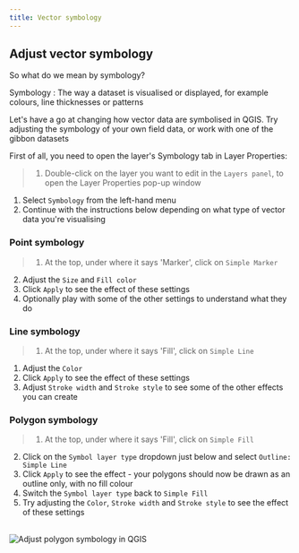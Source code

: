 ```yaml
---
title: Vector symbology
---
```


<!-- Add reference to the correct type of case study layer -->

## Adjust vector symbology

So what do we mean by symbology?

Symbology
: The way a dataset is visualised or displayed, for example colours, line thicknesses or patterns

<!-- :rainbow: :bullseye: -->

Let's have a go at changing how vector data are symbolised in QGIS.  Try adjusting the symbology of your own field data, or work with one of the gibbon datasets

First of all, you need to open the layer's Symbology tab in Layer Properties:

> 1. Double-click on the layer you want to edit in the `Layers panel`, to open the Layer Properties pop-up window
1. Select `Symbology` from the left-hand menu
2. Continue with the instructions below depending on what type of vector data you're visualising


### Point symbology

> 1. At the top, under where it says 'Marker', click on `Simple Marker`
2. Adjust the `Size` and `Fill color`
3. Click `Apply` to see the effect of these settings
4. Optionally play with some of the other settings to understand what they do


### Line symbology

> 1. At the top, under where it says 'Fill', click on `Simple Line`
1. Adjust the `Color`
2. Click `Apply` to see the effect of these settings
3. Adjust `Stroke width` and `Stroke style` to see some of the other effects you can create


### Polygon symbology

> 1. At the top, under where it says 'Fill', click on `Simple Fill`
2. Click on the `Symbol layer type` dropdown just below and select `Outline: Simple Line`
3. Click `Apply` to see the effect - your polygons should now be drawn as an outline only, with no fill colour
4. Switch the `Symbol layer type` back to `Simple Fill`
5. Try adjusting the `Color`, `Stroke width` and `Stroke style` to see the effect of these settings

<br>
<img src="{{site.baseurl}}/src/img/QGIS_Symbology-Polygon.png" alt="Adjust polygon symbology in QGIS">


